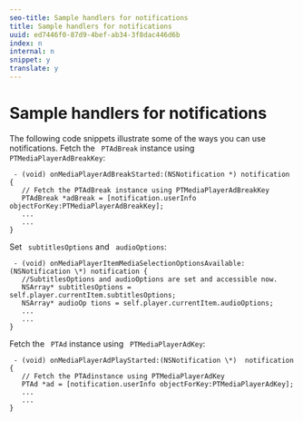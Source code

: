 ```yaml
---
seo-title: Sample handlers for notifications
title: Sample handlers for notifications
uuid: ed7446f0-87d9-4bef-ab34-3f8dac446d6b
index: n
internal: n
snippet: y
translate: y
---
```


# Sample handlers for notifications

The following code snippets illustrate some of the ways you can use notifications.
Fetch the ` PTAdBreak` instance using ` PTMediaPlayerAdBreakKey`: 
```
 - (void) onMediaPlayerAdBreakStarted:(NSNotification *) notification { 
   // Fetch the PTAdBreak instance using PTMediaPlayerAdBreakKey 
   PTAdBreak *adBreak = [notification.userInfo objectForKey:PTMediaPlayerAdBreakKey]; 
   ... 
   ... 
} 

```

Set ` subtitlesOptions` and ` audioOptions`: 

```
 - (void) onMediaPlayerItemMediaSelectionOptionsAvailable:(NSNotification \*) notification { 
   //SubtitlesOptions and audioOptions are set and accessible now. 
   NSArray* subtitlesOptions = self.player.currentItem.subtitlesOptions;  
   NSArray* audioOp tions = self.player.currentItem.audioOptions; 
   ... 
   ... 
} 

```
Fetch the ` PTAd` instance using ` PTMediaPlayerAdKey`: 

```
 - (void) onMediaPlayerAdPlayStarted:(NSNotification \*)  notification { 
   // Fetch the PTAdinstance using PTMediaPlayerAdKey 
   PTAd *ad = [notification.userInfo objectForKey:PTMediaPlayerAdKey]; 
   ... 
   ... 
} 

```
